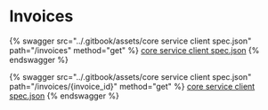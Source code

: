 # Invoices

{% swagger src="../.gitbook/assets/core service client spec.json" path="/invoices" method="get" %}
[core service client spec.json](<../.gitbook/assets/core service client spec.json>)
{% endswagger %}

{% swagger src="../.gitbook/assets/core service client spec.json" path="/invoices/{invoice_id}" method="get" %}
[core service client spec.json](<../.gitbook/assets/core service client spec.json>)
{% endswagger %}
